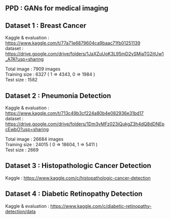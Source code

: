 ## PPD : GANs for medical imaging

## Dataset 1 : Breast Cancer 
Kaggle & evaluation : https://www.kaggle.com/t/77a71e6879604ca9baac71fb01251139  
dataset : https://drive.google.com/drive/folders/1JaXZuUoK3L95mD2ySMjaTG2jtUw1_A7A?usp=sharing

Total image : 7909 images  
Training size : 6327 ( 1 => 4343, 0 => 1984 )    
Test size : 1582

## Dataset 2 : Pneumonia Detection
Kaggle & evaluation : https://www.kaggle.com/t/713c49b3cf224a80b4e082936e31bd17   
dataset : https://drive.google.com/drive/folders/1Dm3yMFz023iQukgZ3h4dQ8dDNEpcEwbO?usp=sharing

Total image : 26684 images  
Training size : 24015 ( 0 => 18604, 1 => 5411 )    
Test size : 2669

## Dataset 3 : Histopathologic Cancer Detection
Kaggle : https://www.kaggle.com/c/histopathologic-cancer-detection


## Dataset 4 : Diabetic Retinopathy Detection 
Kaggle & evaluation : https://www.kaggle.com/c/diabetic-retinopathy-detection/data

